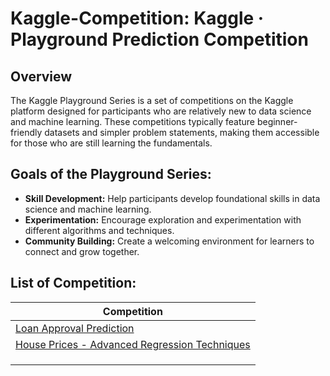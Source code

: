 # Kaggle-Competition: Kaggle · Playground Prediction Competition


## Overview
The Kaggle Playground Series is a set of competitions on the Kaggle platform designed for participants who are relatively new to data science and machine learning. These competitions typically feature beginner-friendly datasets and simpler problem statements, making them accessible for those who are still learning the fundamentals.

## Goals of the Playground Series:
- **Skill Development:** Help participants develop foundational skills in data science and machine learning.
- **Experimentation:** Encourage exploration and experimentation with different algorithms and techniques.
- **Community Building:** Create a welcoming environment for learners to connect and grow together.
  
## List of Competition:
|Competition                                                                                                                                                              |
|---------------------------------------------------------------------------------------------------------------------------------------|
|[Loan Approval Prediction](https://github.com/Omniaahmedm/Kaggle-Competition/tree/main/Loan%20Approval%20Prediction)|
|[House Prices - Advanced Regression Techniques](https://github.com/Omniaahmedm/Kaggle-Competition/tree/main/House%20Prices%20-%20Advanced%20Regression%20Techniques)|
|[]()|
|[]() |
|[]()|
